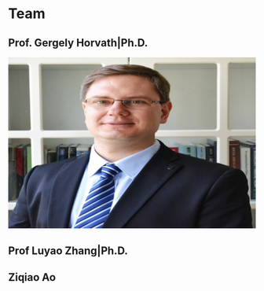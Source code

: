 # Team

## Prof. Gergely Horvath|Ph.D.
![Prof. Gergely Horvath](https://github.com/Blockchain-Network-Studies/team/blob/main/headshots/blockchainNetwork.jpg)


## Prof Luyao Zhang|Ph.D.



## Ziqiao Ao
